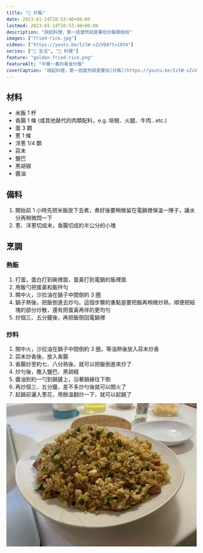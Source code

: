 ```yaml
---
title: "🥡 炒飯"
date: 2023-01-24T20:53:40+08:00
lastmod: 2023-01-24T20:53:40+08:00
description: "說起料理，第一話當然就是要從炒飯開始啦"
images: ["fried-rice.jpg"]
videos: ["https://youtu.be/IzlW-sZzVD8?t=1034"]
series: ["🍫 生活", "🍳 料理"]
feature: "golden-fried-rice.png"
featureAlt: "中華一番的黃金炒飯"
coverCaption: "說起料理，第一話當然就是要從[炒飯](https://youtu.be/IzlW-sZzVD8?t=1034)開始啦"
---
```


## 材料

- 米飯 1 杯
- 香腸 1 條 (或其他替代的肉類配料，e.g. 培根、火腿、牛肉...etc.)
- 蛋 3 顆
- 蔥 1 條
- 洋蔥 1/4 顆
- 蒜末
- 鹽巴
- 黑胡椒
- 醬油

## 備料

1. 開始前 1 小時先把米飯放下去煮，煮好後要稍微留在電鍋裡保溫一陣子，讓水分再稍微悶一下
2. 蔥、洋蔥切成末，香腸切成約半公分的小塊

## 烹調

### 熱飯

1. 打蛋，蛋白打到碗裡面，蛋黃打到電鍋的飯裡面
2. 用飯勺把蛋黃和飯拌勻
3. 開中火，沙拉油在鍋子中間倒約 3 圈
4. 鍋子熱後，把飯倒進去炒勻。這個步驟的重點是要把飯再稍微炒熟，順便把結塊的部分炒散，還有把蛋黃再伴的更均勻
5. 炒個三、五分鐘後，再把飯倒回電鍋裡

### 炒料

1. 開中火，沙拉油在鍋子中間倒約 3 圈，等油熱後放入蒜末炒香
2. 蒜末炒香後，放入香腸
3. 香腸炒至約七、八分熟後，就可以把飯倒進來炒了
4. 炒勻後，撒入鹽巴、黑胡椒
5. 醬油到約一勺到鍋鏟上，沿著鍋緣往下倒
6. 再炒個三、五分鐘，差不多炒勻後就可以關火了
7. 起鍋前灑入蔥花，用餘溫翻炒一下，就可以起鍋了

![我的火腿炒飯](fried-rice.jpg "一道美味的黃金炒飯就上桌啦")
